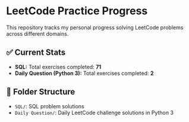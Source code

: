 # LeetCode Practice Progress

This repository tracks my personal progress solving LeetCode problems across different domains.

## ✅ Current Stats

- **SQL:** Total exercises completed: **71**
- **Daily Question (Python 3):** Total exercises completed: **2**

## 📁 Folder Structure

- `SQL/`: SQL problem solutions
- `Daily Question/`: Daily LeetCode challenge solutions in Python 3
